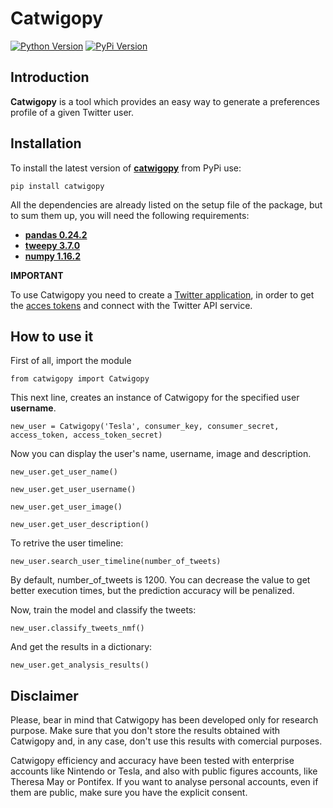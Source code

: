 # Catwigopy

[![Python Version](https://img.shields.io/pypi/pyversions/catwigopy.svg)](https://pypi.org/project/catwigopy/)
[![PyPi Version](https://img.shields.io/pypi/v/catwigopy.svg)](https://pypi.org/project/catwigopy/)

## Introduction

**Catwigopy** is a tool which provides an easy way to generate a preferences profile of a given Twitter user.
## Installation

To install the latest version of [**catwigopy**](https://pypi.org/project/catwigopy/) from PyPi use:

``pip install catwigopy``

All the dependencies are already listed on the setup file of the package, but to sum them up, you will need the following requirements:

* [**pandas 0.24.2**](https://pypi.org/project/pandas/)
* [**tweepy 3.7.0**](https://pypi.org/project/tweepy/)
* [**numpy 1.16.2**](https://pypi.org/project/numpy/)


**IMPORTANT**

To use Catwigopy you need to create a [Twitter application](https://developer.twitter.com/en/docs/basics/apps/overview), in order to  get the [acces tokens](https://developer.twitter.com/en/docs/basics/authentication/guides/access-tokens.html) and connect with the Twitter API service.

## How to use it
First of all, import the module

``from catwigopy import Catwigopy``

This next line, creates an instance of Catwigopy for the specified user **username**.

``new_user = Catwigopy('Tesla', consumer_key, consumer_secret, access_token, access_token_secret)``

Now you can display the user's name, username, image and description.

``new_user.get_user_name()``

``new_user.get_user_username()``

``new_user.get_user_image()``

``new_user.get_user_description()``

To retrive the user timeline:

`new_user.search_user_timeline(number_of_tweets)`

By default, number_of_tweets is 1200. You can decrease the value to get better execution times, but the prediction 
accuracy will be penalized.

Now, train the model and classify the tweets:

``new_user.classify_tweets_nmf()``

And get the results in a dictionary:

``new_user.get_analysis_results()``

## Disclaimer

Please, bear in mind that Catwigopy has been developed only for research purpose. Make sure that you don't store
the results obtained with Catwigopy and, in any case, don't use this results with comercial purposes.

Catwigopy efficiency and accuracy have been tested with enterprise accounts like Nintendo or Tesla, and also with public figures accounts, like Theresa May or Pontifex.
If you want to analyse personal accounts, even if them are public, make sure you have the explicit consent.